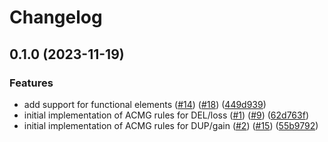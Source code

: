 # Changelog

## 0.1.0 (2023-11-19)


### Features

* add support for functional elements ([#14](https://www.github.com/bihealth/scarus/issues/14)) ([#18](https://www.github.com/bihealth/scarus/issues/18)) ([449d939](https://www.github.com/bihealth/scarus/commit/449d9390b1f915e2ce0a4fd6438024e0986df255))
* initial implementation of ACMG rules for DEL/loss ([#1](https://www.github.com/bihealth/scarus/issues/1)) ([#9](https://www.github.com/bihealth/scarus/issues/9)) ([62d763f](https://www.github.com/bihealth/scarus/commit/62d763fac733bfb7fcd58bb8fb238e1adaba63ec))
* initial implementation of ACMG rules for DUP/gain ([#2](https://www.github.com/bihealth/scarus/issues/2)) ([#15](https://www.github.com/bihealth/scarus/issues/15)) ([55b9792](https://www.github.com/bihealth/scarus/commit/55b97929905fbced7754165ca562bc515d1994c2))

